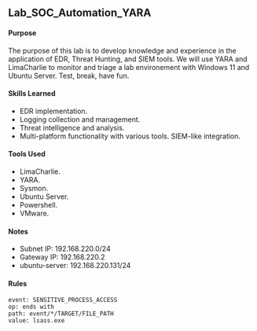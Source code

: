 ## Lab_SOC_Automation_YARA

#### Purpose
The purpose of this lab is to develop knowledge and experience in the application of EDR, Threat Hunting, and SIEM tools. We will use YARA and LimaCharlie to monitor and triage a lab environement with Windows 11 and Ubuntu Server. Test, break, have fun.
#### Skills Learned
- EDR implementation.
- Logging collection and management.
- Threat intelligence and analysis.
- Multi-platform functionality with various tools. SIEM-like integration. 
#### Tools Used
- LimaCharlie.
- YARA.
- Sysmon.
- Ubuntu Server.
- Powershell.
- VMware.
#### Notes
- Subnet IP: 192.168.220.0/24
- Gateway IP: 192.168.220.2
- ubuntu-server: 192.168.220.131/24
#### Rules
```
event: SENSITIVE_PROCESS_ACCESS
op: ends with
path: event/*/TARGET/FILE_PATH
value: lsass.exe
```
